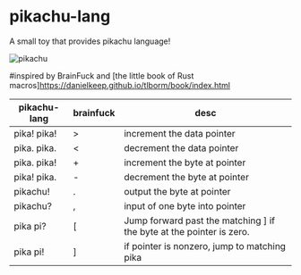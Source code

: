 # pikachu-lang
A small toy that provides pikachu language!

![pikachu](https://timgsa.baidu.com/timg?image&quality=80&size=b9999_10000&sec=1597591532859&di=ef74853c44ce060991e7c506fd972864&imgtype=0&src=http%3A%2F%2Fimages5.fanpop.com%2Fimage%2Fphotos%2F30600000%2FPikachu-pikachu-30613407-500-323.gif)

#inspired by BrainFuck and [the little book of Rust macros]<https://danielkeep.github.io/tlborm/book/index.html>

|  pikachu-lang   |  brainfuck  |   desc   |
|      ----       |    ----     |   ----   |
|pika! pika!      |  >          |    increment the data pointer|
|pika. pika.      |  <          |    decrement the data pointer|
|pika. pika!      |  +          |    increment the byte at pointer|
|pika! pika.      |  -          |    decrement the byte at pointer|
|pikachu!         |  .          |    output the byte at pointer|
|pikachu?         |  ,          |    input of one byte into pointer|
|pika pi?         |  \[          |   Jump forward past the matching \] if the byte at the pointer is zero.|
|pika pi!         |  \]          |    if pointer is nonzero, jump to matching pika|

